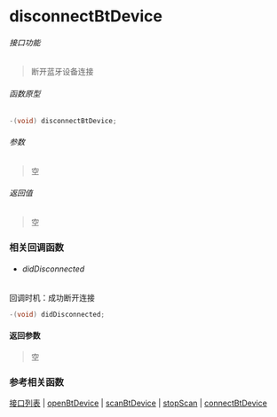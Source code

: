 # disconnectBtDevice

###### 接口功能
> 断开蓝牙设备连接

###### 函数原型

```objective-c
-(void) disconnectBtDevice;
```

###### 参数
> 空

###### 返回值
> 空

### 相关回调函数
- ###### didDisconnected
回调时机：成功断开连接
```objective-c
-(void) didDisconnected;
```

#### 返回参数
> 空

### 参考相关函数
[接口列表](../README-cn.md) | [openBtDevice](openBtDevice-cn.md) | [scanBtDevice](scanBtDevice-cn.md) | [stopScan](stopScan-cn.md) | [connectBtDevice](connectBtDevice-cn.md)
